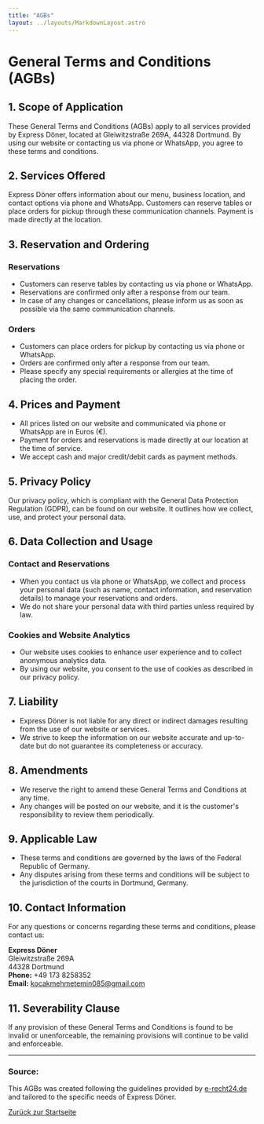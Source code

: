 ```yaml
---
title: "AGBs"
layout: ../layouts/MarkdownLayout.astro
---
```


# General Terms and Conditions (AGBs)

## 1. Scope of Application

These General Terms and Conditions (AGBs) apply to all services provided by Express Döner, located at Gleiwitzstraße 269A, 44328 Dortmund. By using our website or contacting us via phone or WhatsApp, you agree to these terms and conditions.

## 2. Services Offered

Express Döner offers information about our menu, business location, and contact options via phone and WhatsApp. Customers can reserve tables or place orders for pickup through these communication channels. Payment is made directly at the location.

## 3. Reservation and Ordering

### Reservations

- Customers can reserve tables by contacting us via phone or WhatsApp.
- Reservations are confirmed only after a response from our team.
- In case of any changes or cancellations, please inform us as soon as possible via the same communication channels.

### Orders

- Customers can place orders for pickup by contacting us via phone or WhatsApp.
- Orders are confirmed only after a response from our team.
- Please specify any special requirements or allergies at the time of placing the order.

## 4. Prices and Payment

- All prices listed on our website and communicated via phone or WhatsApp are in Euros (€).
- Payment for orders and reservations is made directly at our location at the time of service.
- We accept cash and major credit/debit cards as payment methods.

## 5. Privacy Policy

Our privacy policy, which is compliant with the General Data Protection Regulation (GDPR), can be found on our website. It outlines how we collect, use, and protect your personal data.

## 6. Data Collection and Usage

### Contact and Reservations

- When you contact us via phone or WhatsApp, we collect and process your personal data (such as name, contact information, and reservation details) to manage your reservations and orders.
- We do not share your personal data with third parties unless required by law.

### Cookies and Website Analytics

- Our website uses cookies to enhance user experience and to collect anonymous analytics data. 
- By using our website, you consent to the use of cookies as described in our privacy policy.

## 7. Liability

- Express Döner is not liable for any direct or indirect damages resulting from the use of our website or services.
- We strive to keep the information on our website accurate and up-to-date but do not guarantee its completeness or accuracy.

## 8. Amendments

- We reserve the right to amend these General Terms and Conditions at any time.
- Any changes will be posted on our website, and it is the customer's responsibility to review them periodically.

## 9. Applicable Law

- These terms and conditions are governed by the laws of the Federal Republic of Germany.
- Any disputes arising from these terms and conditions will be subject to the jurisdiction of the courts in Dortmund, Germany.

## 10. Contact Information

For any questions or concerns regarding these terms and conditions, please contact us:

**Express Döner**  
Gleiwitzstraße 269A  
44328 Dortmund  
**Phone:** +49 173 8258352  
**Email:** kocakmehmetemin085@gmail.com

## 11. Severability Clause

If any provision of these General Terms and Conditions is found to be invalid or unenforceable, the remaining provisions will continue to be valid and enforceable.

---

### Source:
This AGBs was created following the guidelines provided by [e-recht24.de](https://www.e-recht24.de) and tailored to the specific needs of Express Döner.


[Zurück zur Startseite](../)